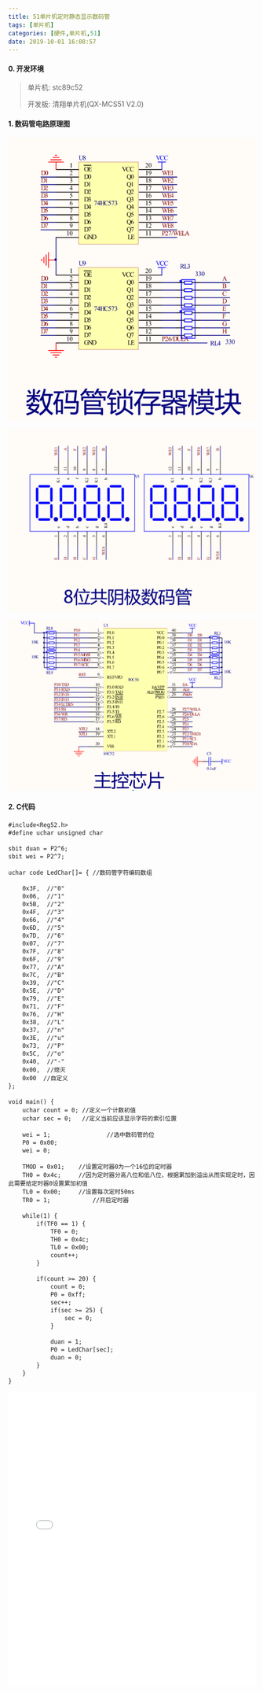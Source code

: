 ```yaml
---
title: 51单片机定时静态显示数码管
tags: [单片机]
categories: [硬件,单片机,51]
date: 2019-10-01 16:08:57
---
```


#### 0. 开发环境

> 单片机: stc89c52
>
> 开发板: 清翔单片机(QX-MCS51 V2.0)


#### 1. 数码管电路原理图

![](https://raw.githubusercontent.com/qnyt1993/picture/master/img/2019/10/01/QQ%E6%88%AA%E5%9B%BE20191001160627.png)

![](https://raw.githubusercontent.com/qnyt1993/picture/master/img/2019/10/01/QQ%E6%88%AA%E5%9B%BE20191001160643.png)

![](https://raw.githubusercontent.com/qnyt1993/picture/master/img/2019/10/01/QQ%E6%88%AA%E5%9B%BE20191001160802.png)

#### 2. C代码

    #include<Reg52.h>
    #define uchar unsigned char
    
    sbit duan = P2^6;
    sbit wei = P2^7;
    
    uchar code LedChar[]= { //数码管字符编码数组
    
        0x3F,  //"0"
        0x06,  //"1"
        0x5B,  //"2"
        0x4F,  //"3"
        0x66,  //"4"
        0x6D,  //"5"
        0x7D,  //"6"
        0x07,  //"7"
        0x7F,  //"8"
        0x6F,  //"9"
        0x77,  //"A"
        0x7C,  //"B"
        0x39,  //"C"
        0x5E,  //"D"
        0x79,  //"E"
        0x71,  //"F"
        0x76,  //"H"
        0x38,  //"L"
        0x37,  //"n"
        0x3E,  //"u"
        0x73,  //"P"
        0x5C,  //"o"
        0x40,  //"-"
        0x00,  //熄灭
        0x00  //自定义
    };
    
    void main() {
        uchar count = 0; //定义一个计数初值
        uchar sec = 0;   //定义当前应该显示字符的索引位置
    
        wei = 1;				//选中数码管的位
        P0 = 0x00;
        wei = 0;
    
        TMOD = 0x01;	//设置定时器0为一个16位的定时器
        TH0 = 0x4c;		//因为定时器分高八位和低八位，根据累加到溢出从而实现定时，因此需要给定时器0设置累加初值
        TL0 = 0x00;		//设置每次定时50ms
        TR0 = 1;			//开启定时器
    
        while(1) {
            if(TF0 == 1) {
                TF0 = 0;
                TH0 = 0x4c;
                TL0 = 0x00;
                count++;
            }
    
            if(count >= 20) {
                count = 0;
                P0 = 0xff;
                sec++;
                if(sec >= 25) {
                    sec = 0;
                }
    
                duan = 1;
                P0 = LedChar[sec];
                duan = 0;
            }
        }
    }
    


<iframe src="//player.bilibili.com/player.html?aid=69633708&cid=120678735&page=1" 
 width=100% 
  height=600 
  scrolling="no" 
  border="0" 
  frameborder="no" 
  framespacing="0"
   allowfullscreen="true">
    </iframe> 
